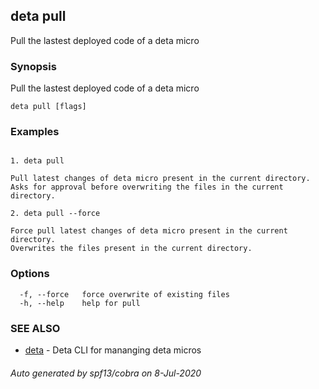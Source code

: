 ## deta pull

Pull the lastest deployed code of a deta micro

### Synopsis

Pull the lastest deployed code of a deta micro

```
deta pull [flags]
```

### Examples

```

1. deta pull

Pull latest changes of deta micro present in the current directory. 
Asks for approval before overwriting the files in the current directory.

2. deta pull --force

Force pull latest changes of deta micro present in the current directory.
Overwrites the files present in the current directory.
```

### Options

```
  -f, --force   force overwrite of existing files
  -h, --help    help for pull
```

### SEE ALSO

* [deta](deta.md)	 - Deta CLI for mananging deta micros

###### Auto generated by spf13/cobra on 8-Jul-2020
